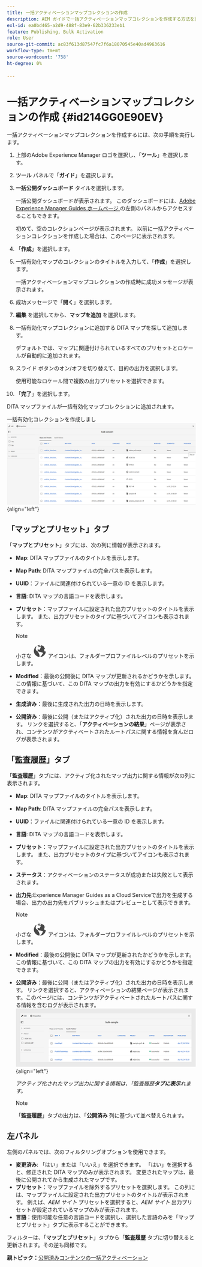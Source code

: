 ```yaml
---
title: 一括アクティベーションマップコレクションの作成
description: AEM ガイドで一括アクティベーションマップコレクションを作成する方法を説明します。
exl-id: ea0bd465-a2d9-488f-83e9-62b336233eb1
feature: Publishing, Bulk Activation
role: User
source-git-commit: ac83f613d87547fc7f6a18070545e40ad4963616
workflow-type: tm+mt
source-wordcount: '758'
ht-degree: 0%

---
```


# 一括アクティベーションマップコレクションの作成 {#id214GG0E90EV}

一括アクティベーションマップコレクションを作成するには、次の手順を実行します。

1. 上部のAdobe Experience Manager ロゴを選択し、「**ツール**」を選択します。

1. **ツール** パネルで「**ガイド**」を選択します。

1. **一括公開ダッシュボード** タイルを選択します。

   一括公開ダッシュボードが表示されます。 このダッシュボードには、[Adobe Experience Manager Guides ホームページ ](intro-home-page.md) の左側のパネルからアクセスすることもできます。

   初めて、空のコレクションページが表示されます。 以前に一括アクティベーションコレクションを作成した場合は、このページに表示されます。


1. 「**作成**」を選択します。

1. 一括有効化マップのコレクションのタイトルを入力して、「**作成**」を選択します。

   一括アクティベーションマップコレクションの作成時に成功メッセージが表示されます。

1. 成功メッセージで「**開く**」を選択します。

1. **編集** を選択してから、**マップを追加** を選択します。

1. 一括有効化マップコレクションに追加する DITA マップを探して追加します。

   デフォルトでは、マップに関連付けられているすべてのプリセットとロケールが自動的に追加されます。

1. スライド ボタンのオン/オフを切り替えて、目的の出力を選択します。

   使用可能なロケール間で複数の出力プリセットを選択できます。

1. 「**完了**」を選択します。

DITA マップファイルが一括有効化マップコレクションに追加されます。

一括有効化コレクションを作成しまし ![](images/bulk-activation-collection-created.png){align="left"}

## 「マップとプリセット」タブ

「**マップとプリセット**」タブには、次の列に情報が表示されます。

- **Map**: DITA マップファイルのタイトルを表示します。
- **Map Path**: DITA マップファイルの完全パスを表示します。

- **UUID**：ファイルに関連付けられている一意の ID を表示します。

- **言語**: DITA マップの言語コードを表示します。
- **プリセット**：マップファイルに設定された出力プリセットのタイトルを表示します。 また、出力プリセットのタイプに基づいてアイコンも表示されます。

  >[!NOTE]
  >
  > 小さな ![](images/global-preset-icon.svg) アイコンは、フォルダープロファイルレベルのプリセットを示します。

- **Modified**：最後の公開後に DITA マップが更新されるかどうかを示します。 この情報に基づいて、この DITA マップの出力を有効にするかどうかを指定できます。
- **生成済み**：最後に生成された出力の日時を表示します。
- **公開済み**：最後に公開（またはアクティブ化）された出力の日時を表示します。 リンクを選択すると、「**アクティベーションの結果**」ページが表示され、コンテンツがアクティベートされたルートパスに関する情報を含んだログが表示されます。

## 「監査履歴」タブ

「**監査履歴**」タブには、アクティブ化されたマップ出力に関する情報が次の列に表示されます。
- **Map**: DITA マップファイルのタイトルを表示します。
- **Map Path**: DITA マップファイルの完全パスを表示します。
- **UUID**：ファイルに関連付けられている一意の ID を表示します。
- **言語**: DITA マップの言語コードを表示します。
- **プリセット**：マップファイルに設定された出力プリセットのタイトルを表示します。 また、出力プリセットのタイプに基づいてアイコンも表示されます。
- **ステータス**：アクティベーションのステータスが成功または失敗として表示されます。
- **出力先**:Experience Manager Guides as a Cloud Serviceで出力を生成する場合、出力の出力先をパブリッシュまたはプレビューとして表示できます。

  >[!NOTE]
  >
  > 小さな ![](images/global-preset-icon.svg) アイコンは、フォルダープロファイルレベルのプリセットを示します。

- **Modified**：最後の公開後に DITA マップが更新されたかどうかを示します。 この情報に基づいて、この DITA マップの出力を有効にするかどうかを指定できます。
- **公開済み**：最後に公開（またはアクティブ化）された出力の日時を表示します。 リンクを選択すると、アクティベーションの結果ページが表示されます。このページには、コンテンツがアクティベートされたルートパスに関する情報を含むログが表示されます。
  ![ 作成された一括アクティベーションコレクションの「監査履歴」タブ ](images/bulk-collection-audit-history.png){align="left"}

  *アクティブ化されたマップ出力に関する情報は、「監査履歴&#x200B;**タブに表示**&#x200B;れます。*


  >[!NOTE]
  >
  > 「**監査履歴**」タブの出力は、「**公開済み** 列に基づいて並べ替えられます。



## 左パネル

左側のパネルでは、次のフィルタリングオプションを使用できます。

- **変更済み**: 「はい」または「いいえ」を選択できます。 「はい」を選択すると、修正された DITA マップのみが表示されます。 変更されたマップは、最後に公開されてから生成されたマップです。
- **プリセット**：マップファイルを除外するプリセットを選択します。 この列には、マップファイルに設定された出力プリセットのタイトルが表示されます。 例えば、*AEM サイト* プリセットを選択すると、*AEM サイト* 出力プリセットが設定されているマップのみが表示されます。
- **言語**：使用可能な任意の言語コードを選択し、選択した言語のみを「マップとプリセット」タブに表示することができます。

フィルターは、「**マップとプリセット**」タブから「**監査履歴** タブに切り替えると更新されます。その逆も同様です。

**親トピック：**&#x200B;[ 公開済みコンテンツの一括アクティベーション ](conf-bulk-activation.md)
